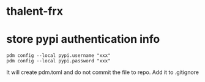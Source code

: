 # thalent-frx

# store pypi authentication info
```
pdm config --local pypi.username "xxx"
pdm config --local pypi.password "xxx"
```
It will create pdm.toml and do not commit the file to repo.
Add it to .gitignore


